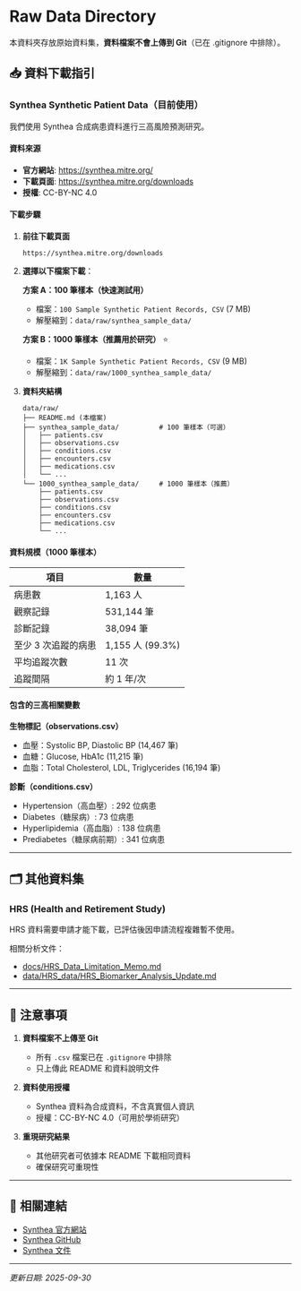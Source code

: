 # Raw Data Directory

本資料夾存放原始資料集，**資料檔案不會上傳到 Git**（已在 .gitignore 中排除）。

## 📥 資料下載指引

### Synthea Synthetic Patient Data（目前使用）

我們使用 Synthea 合成病患資料進行三高風險預測研究。

#### 資料來源
- **官方網站**: https://synthea.mitre.org/
- **下載頁面**: https://synthea.mitre.org/downloads
- **授權**: CC-BY-NC 4.0

#### 下載步驟

1. **前往下載頁面**
   ```
   https://synthea.mitre.org/downloads
   ```

2. **選擇以下檔案下載**：

   **方案 A：100 筆樣本（快速測試用）**
   - 檔案：`100 Sample Synthetic Patient Records, CSV` (7 MB)
   - 解壓縮到：`data/raw/synthea_sample_data/`

   **方案 B：1000 筆樣本（推薦用於研究）** ⭐
   - 檔案：`1K Sample Synthetic Patient Records, CSV` (9 MB)
   - 解壓縮到：`data/raw/1000_synthea_sample_data/`

3. **資料夾結構**
   ```
   data/raw/
   ├── README.md (本檔案)
   ├── synthea_sample_data/          # 100 筆樣本（可選）
   │   ├── patients.csv
   │   ├── observations.csv
   │   ├── conditions.csv
   │   ├── encounters.csv
   │   ├── medications.csv
   │   └── ...
   └── 1000_synthea_sample_data/     # 1000 筆樣本（推薦）
       ├── patients.csv
       ├── observations.csv
       ├── conditions.csv
       ├── encounters.csv
       ├── medications.csv
       └── ...
   ```

#### 資料規模（1000 筆樣本）

| 項目 | 數量 |
|------|------|
| 病患數 | 1,163 人 |
| 觀察記錄 | 531,144 筆 |
| 診斷記錄 | 38,094 筆 |
| 至少 3 次追蹤的病患 | 1,155 人 (99.3%) |
| 平均追蹤次數 | 11 次 |
| 追蹤間隔 | 約 1 年/次 |

#### 包含的三高相關變數

**生物標記（observations.csv）**
- 血壓：Systolic BP, Diastolic BP (14,467 筆)
- 血糖：Glucose, HbA1c (11,215 筆)
- 血脂：Total Cholesterol, LDL, Triglycerides (16,194 筆)

**診斷（conditions.csv）**
- Hypertension（高血壓）: 292 位病患
- Diabetes（糖尿病）: 73 位病患
- Hyperlipidemia（高血脂）: 138 位病患
- Prediabetes（糖尿病前期）: 341 位病患

---

## 🗂️ 其他資料集

### HRS (Health and Retirement Study)

HRS 資料需要申請才能下載，已評估後因申請流程複雜暫不使用。

相關分析文件：
- [docs/HRS_Data_Limitation_Memo.md](../../docs/HRS_Data_Limitation_Memo.md)
- [data/HRS_data/HRS_Biomarker_Analysis_Update.md](../HRS_data/HRS_Biomarker_Analysis_Update.md)

---

## 📝 注意事項

1. **資料檔案不上傳至 Git**
   - 所有 `.csv` 檔案已在 `.gitignore` 中排除
   - 只上傳此 README 和資料說明文件

2. **資料使用授權**
   - Synthea 資料為合成資料，不含真實個人資訊
   - 授權：CC-BY-NC 4.0（可用於學術研究）

3. **重現研究結果**
   - 其他研究者可依據本 README 下載相同資料
   - 確保研究可重現性

---

## 🔗 相關連結

- [Synthea 官方網站](https://synthea.mitre.org/)
- [Synthea GitHub](https://github.com/synthetichealth/synthea)
- [Synthea 文件](https://github.com/synthetichealth/synthea/wiki)

---

*更新日期: 2025-09-30*